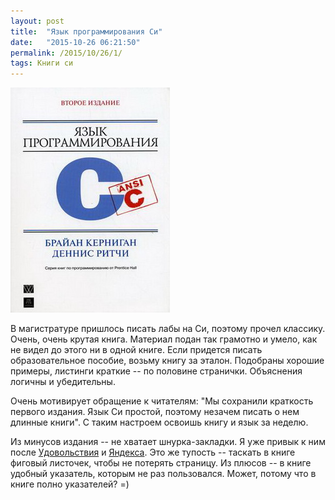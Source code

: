 ```yaml
---
layout: post
title:  "Язык программирования Си"
date:   "2015-10-26 06:21:50"
permalink: /2015/10/26/1/
tags: Книги си
---
```

![cover](/assets/static/c-book.jpg)

В магистратуре пришлось писать лабы на Си, поэтому прочел
классику. Очень, очень крутая книга. Материал подан так грамотно и
умело, как не видел до этого ни в одной книге. Если придется писать
образовательное пособие, возьму книгу за эталон. Подобраны хорошие
примеры, листинги краткие -- по половине странички. Объяснения логичны
и убедительны.

Очень мотивирует обращение к читателям: "Мы сохранили краткость
первого издания. Язык Си простой, поэтому незачем писать о нем длинные
книги". С таким настроем освоишь книгу и язык за неделю.

Из минусов издания -- не хватает шнурка-закладки. Я уже привык к ним
после [Удовольствия](/2015/10/02/1/) и [Яндекса](/2015/09/12/1/). Это
же тупость -- таскать в книге фиговый листочек, чтобы не потерять
страницу. Из плюсов -- в книге удобный указатель, которым не раз
пользовался. Может, потому что в книге полно указателей? =)
